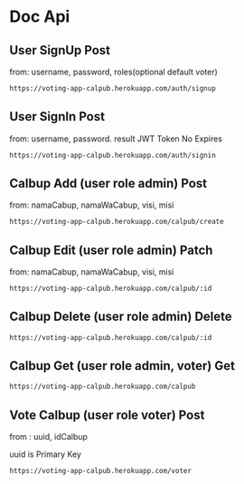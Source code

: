 # Doc Api


## User SignUp Post

from:
username, password, roles(optional default voter)

```bash
https://voting-app-calpub.herokuapp.com/auth/signup
```

## User SignIn Post

from:
username, password. result JWT Token No Expires

```bash
https://voting-app-calpub.herokuapp.com/auth/signin
```

## Calbup Add (user role admin) Post

from:
namaCabup, namaWaCabup, visi, misi

```bash
https://voting-app-calpub.herokuapp.com/calpub/create

```

## Calbup Edit (user role admin) Patch

from:
namaCabup, namaWaCabup, visi, misi

```bash
https://voting-app-calpub.herokuapp.com/calpub/:id

```

## Calbup Delete (user role admin) Delete


```bash
https://voting-app-calpub.herokuapp.com/calpub/:id

```


## Calbup Get (user role admin, voter) Get


```bash
https://voting-app-calpub.herokuapp.com/calpub

```

## Vote Calbup (user role voter) Post
from : uuid, idCalbup

uuid is Primary Key


```bash
https://voting-app-calpub.herokuapp.com/voter

```

